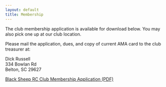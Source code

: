 ```yaml
---
layout: default
title: Membership
---
```

The club membership application is available for download below. You may also
pick one up at our club location.

Please mail the application, dues, and copy of current AMA card to the club
treasurer at:

Dick Russell  
334 Bowlan Rd  
Belton, SC 29627

[Black Sheep RC Club Membership Application (PDF)](bsrcc-membership-application.pdf)
